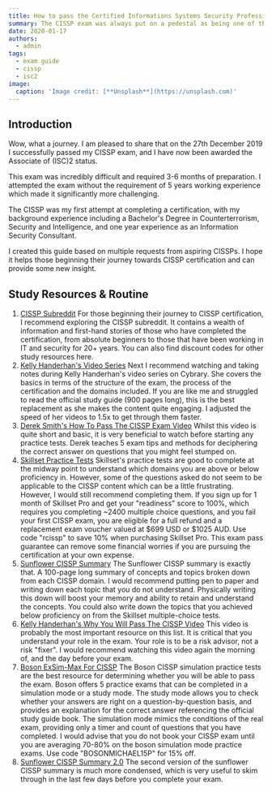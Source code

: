 ```yaml
---
title: How to pass the Certified Informations Systems Security Professional (CISSP) from scratch
summary: The CISSP exam was always put on a pedestal as being one of the hardest exams any cyber security manager could complete. However, in 2019 I passed the exam with less than 1 year of experience, and prepared this guide to show others how they can do the same. 
date: 2020-01-17
authors:
  - admin
tags:
  - exam guide
  - cissp
  - isc2
image:
  caption: 'Image credit: [**Unsplash**](https://unsplash.com)'
---
```


## Introduction
Wow, what a journey. I am pleased to share that on the 27th December 2019 I successfully passed my CISSP exam, and I have now been awarded the Associate of (ISC)2 status.

This exam was incredibly difficult and required 3-6 months of preparation. I attempted the exam without the requirement of 5 years working experience which made it significantly more challenging.

The CISSP was my first attempt at completing a certification, with my background experience including a Bachelor's Degree in Counterterrorism, Security and Intelligence, and one year experience as an Information Security Consultant.

I created this guide based on multiple requests from aspiring CISSPs. I hope it helps those beginning their journey towards CISSP certification and can provide some new insight.

## Study Resources & Routine
1. [CISSP Subreddit](https://www.reddit.com/r/cissp) For those beginning their journey to CISSP certification, I recommend exploring the CISSP subreddit. It contains a wealth of information and first-hand stories of those who have completed the certification, from absolute beginners to those that have been working in IT and security for 20+ years. You can also find discount codes for other study resources here.
2. [Kelly Handerhan's Video Series](https://app.cybrary.it/browse/course/cissp) Next I recommend watching and taking notes during Kelly Handerhan's video series on Cybrary. She covers the basics in terms of the structure of the exam, the process of the certification and the domains included. If you are like me and struggled to read the official study guide (900 pages long), this is the best replacement as she makes the content quite engaging. I adjusted the speed of her videos to 1.5x to get through them faster.
3. [Derek Smith's How To Pass The CISSP Exam Video](https://www.youtube.com/watch?v=FHuzohDiD50) Whilst this video is quite short and basic, it is very beneficial to watch before starting any practice tests. Derek teaches 5 exam tips and methods for deciphering the correct answer on questions that you might feel stumped on.
4. [Skillset Practice Tests](https://www.skillset.com/certifications/cissp) Skillset's practice tests are good to complete at the midway point to understand which domains you are above or below proficiency in. However, some of the questions asked do not seem to be applicable to the CISSP content which can be a little frustrating. However, I would still recommend completing them. If you sign up for 1 month of Skillset Pro and get your "readiness" score to 100%, which requires you completing ~2400 multiple choice questions, and you fail your first CISSP exam, you are eligible for a full refund and a replacement exam voucher valued at $699 USD or $1025 AUD. Use code "rcissp" to save 10% when purchasing Skillset Pro. This exam pass guarantee can remove some financial worries if you are pursuing the certification at your own expense.
5. [Sunflower CISSP Summary](https://www.sunflower-cissp.com/downloads/sunflower_cissp_text.pdf) The Sunflower CISSP summary is exactly that. A 100-page long summary of concepts and topics broken down from each CISSP domain. I would recommend putting pen to paper and writing down each topic that you do not understand. Physically writing this down will boost your memory and ability to retain and understand the concepts. You could also write down the topics that you achieved below proficiency on from the Skillset multiple-choice tests.
6. [Kelly Handerhan's Why You Will Pass The CISSP Video](https://www.youtube.com/watch?v=-99b1YUFx0A) This video is probably the most important resource on this list. It is critical that you understand your role in the exam. Your role is to be a risk advisor, not a risk "fixer". I would recommend watching this video again the morning of, and the day before your exam.
7. [Boson ExSim-Max For CISSP](https://www.boson.com/practice-exam/cissp-isc2-practice-exam) The Boson CISSP simulation practice tests are the best resource for determining whether you will be able to pass the exam. Boson offers 5 practice exams that can be completed in a simulation mode or a study mode. The study mode allows you to check whether your answers are right on a question-by-question basis, and provides an explanation for the correct answer referencing the official study guide book. The simulation mode mimics the conditions of the real exam, providing only a timer and count of questions that you have completed. I would advise that you do not book your CISSP exam until you are averaging 70-80% on the boson simulation mode practice exams. Use code "BOSONMICHAEL15P" for 15% off.
8. [Sunflower CISSP Summary 2.0](https://www.sunflower-cissp.com/downloads/sunflower_cissp_layout.pdf) The second version of the sunflower CISSP summary is much more condensed, which is very useful to skim through in the last few days before you complete your exam.